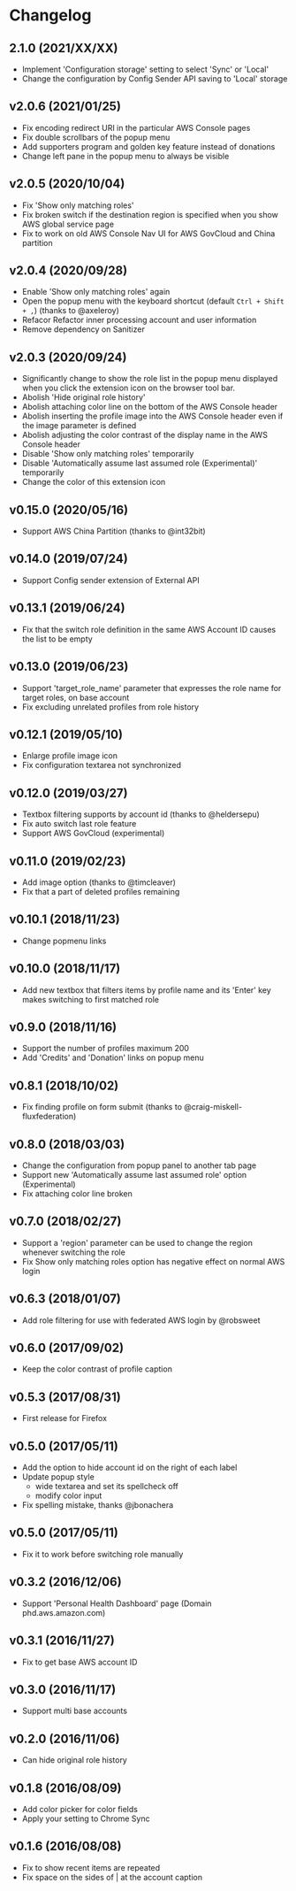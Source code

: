 Changelog
=========

## 2.1.0 (2021/XX/XX)

- Implement 'Configuration storage' setting to select 'Sync' or 'Local'
- Change the configuration by Config Sender API saving to 'Local' storage

## v2.0.6 (2021/01/25)

- Fix encoding redirect URI in the particular AWS Console pages
- Fix double scrollbars of the popup menu
- Add supporters program and golden key feature instead of donations
- Change left pane in the popup menu to always be visible

## v2.0.5 (2020/10/04)

- Fix 'Show only matching roles'
- Fix broken switch if the destination region is specified when you show AWS global service page
- Fix to work on old AWS Console Nav UI for AWS GovCloud and China partition

## v2.0.4 (2020/09/28)

- Enable 'Show only matching roles' again
- Open the popup menu with the keyboard shortcut (default `Ctrl + Shift + ,`) (thanks to @axeleroy)
- Refacor Refactor inner processing account and user information
- Remove dependency on Sanitizer

## v2.0.3 (2020/09/24)

- Significantly change to show the role list in the popup menu displayed when you click the extension icon on the browser tool bar.
- Abolish 'Hide original role history'
- Abolish attaching color line on the bottom of the AWS Console header
- Abolish inserting the profile image into the AWS Console header even if the image parameter is defined
- Abolish adjusting the color contrast of the display name in the AWS Console header
- Disable 'Show only matching roles' temporarily
- Disable 'Automatically assume last assumed role (Experimental)' temporarily
- Change the color of this extension icon

## v0.15.0 (2020/05/16)

- Support AWS China Partition (thanks to @int32bit)


## v0.14.0 (2019/07/24)

- Support Config sender extension of External API


## v0.13.1 (2019/06/24)

- Fix that the switch role definition in the same AWS Account ID causes the list to be empty


## v0.13.0 (2019/06/23)

- Support 'target_role_name' parameter that expresses the role name for target roles, on base account
- Fix excluding unrelated profiles from role history


## v0.12.1 (2019/05/10)

- Enlarge profile image icon
- Fix configuration textarea not synchronized


## v0.12.0 (2019/03/27)

- Textbox filtering supports by account id (thanks to @heldersepu)
- Fix auto switch last role feature
- Support AWS GovCloud (experimental)


## v0.11.0 (2019/02/23)

- Add image option (thanks to @timcleaver)
- Fix that a part of deleted profiles remaining


## v0.10.1 (2018/11/23)

- Change popmenu links


## v0.10.0 (2018/11/17)

- Add new textbox that filters items by profile name and its 'Enter' key makes switching to first matched role


## v0.9.0 (2018/11/16)

- Support the number of profiles maximum 200
- Add 'Credits' and 'Donation' links on popup menu


## v0.8.1 (2018/10/02)

- Fix finding profile on form submit (thanks to @craig-miskell-fluxfederation)


## v0.8.0 (2018/03/03)

- Change the configuration from popup panel to another tab page
- Support new 'Automatically assume last assumed role' option (Experimental) 
- Fix attaching color line broken


## v0.7.0 (2018/02/27)

- Support a 'region' parameter can be used to change the region whenever switching the role
- Fix Show only matching roles option has negative effect on normal AWS login


## v0.6.3 (2018/01/07)

- Add role filtering for use with federated AWS login by @robsweet


## v0.6.0 (2017/09/02)

- Keep the color contrast of profile caption


## v0.5.3 (2017/08/31)

- First release for Firefox


## v0.5.0 (2017/05/11)

- Add the option to hide account id on the right of each label
- Update popup style
    - wide textarea and set its spellcheck off
    - modify color input
- Fix spelling mistake, thanks @jbonachera


## v0.5.0 (2017/05/11)

- Fix it to work before switching role manually


## v0.3.2 (2016/12/06)

- Support 'Personal Health Dashboard' page (Domain phd.aws.amazon.com)


## v0.3.1 (2016/11/27)

- Fix to get base AWS account ID


## v0.3.0 (2016/11/17)

- Support multi base accounts


## v0.2.0 (2016/11/06)

- Can hide original role history


## v0.1.8 (2016/08/09)

- Add color picker for color fields
- Apply your setting to Chrome Sync


## v0.1.6 (2016/08/08)

- Fix to show recent items are repeated
- Fix space on the sides of | at the account caption
